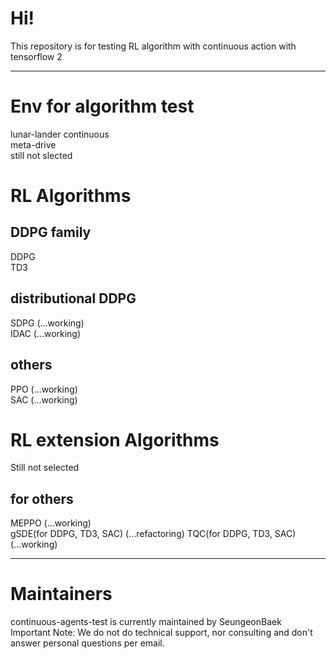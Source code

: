 # Hi!
This repository is for testing RL algorithm with continuous action with tensorflow 2

------------
# Env for algorithm test
lunar-lander continuous  
meta-drive  
still not slected  

# RL Algorithms
## DDPG family
DDPG  
TD3  

## distributional DDPG
SDPG  (...working)  
IDAC (...working)  

## others
PPO (...working)  
SAC (...working)  

# RL extension Algorithms
Still not selected  

## for others
MEPPO (...working)  
gSDE(for DDPG, TD3, SAC) (...refactoring)
TQC(for DDPG, TD3, SAC) (...working)  

------------
# Maintainers
continuous-agents-test is currently maintained by SeungeonBaek  
Important Note: We do not do technical support, nor consulting and don't answer personal questions per email.  

